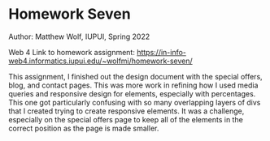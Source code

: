 # Homework Seven

Author: Matthew Wolf, IUPUI, Spring 2022

Web 4 Link to homework assignment:
https://in-info-web4.informatics.iupui.edu/~wolfmi/homework-seven/ 

This assignment, I finished out the design document with the special offers, blog, and contact pages. This was more work in refining how I used media queries and responsive design for elements, especially with percentages. This one got particularly confusing with so many overlapping layers of divs that I created trying to create responsive elements. It was a challenge, especially on the special offers page to keep all of the elements in the correct position as the page is made smaller. 
